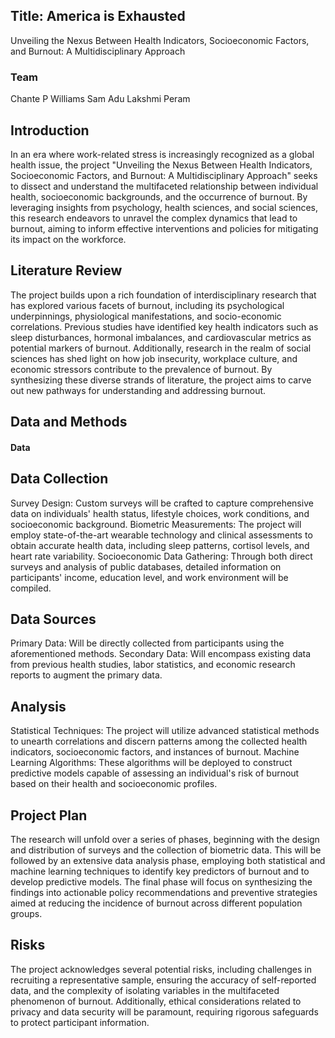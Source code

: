 ## Title: America is Exhausted
Unveiling the Nexus Between Health Indicators, Socioeconomic Factors, and Burnout: A Multidisciplinary Approach

### Team
Chante P Williams
Sam Adu
Lakshmi Peram


## Introduction
In an era where work-related stress is increasingly recognized as a global health issue, the project "Unveiling the Nexus Between Health Indicators, Socioeconomic Factors, and Burnout: A Multidisciplinary Approach" seeks to dissect and understand the multifaceted relationship between individual health, socioeconomic backgrounds, and the occurrence of burnout. By leveraging insights from psychology, health sciences, and social sciences, this research endeavors to unravel the complex dynamics that lead to burnout, aiming to inform effective interventions and policies for mitigating its impact on the workforce.

## Literature Review
The project builds upon a rich foundation of interdisciplinary research that has explored various facets of burnout, including its psychological underpinnings, physiological manifestations, and socio-economic correlations. Previous studies have identified key health indicators such as sleep disturbances, hormonal imbalances, and cardiovascular metrics as potential markers of burnout. Additionally, research in the realm of social sciences has shed light on how job insecurity, workplace culture, and economic stressors contribute to the prevalence of burnout. By synthesizing these diverse strands of literature, the project aims to carve out new pathways for understanding and addressing burnout.

## Data and Methods

#### Data


## Data Collection
Survey Design: Custom surveys will be crafted to capture comprehensive data on individuals' health status, lifestyle choices, work conditions, and socioeconomic background.
Biometric Measurements: The project will employ state-of-the-art wearable technology and clinical assessments to obtain accurate health data, including sleep patterns, cortisol levels, and heart rate variability.
Socioeconomic Data Gathering: Through both direct surveys and analysis of public databases, detailed information on participants' income, education level, and work environment will be compiled.
## Data Sources
Primary Data: Will be directly collected from participants using the aforementioned methods.
Secondary Data: Will encompass existing data from previous health studies, labor statistics, and economic research reports to augment the primary data.
## Analysis
Statistical Techniques: The project will utilize advanced statistical methods to unearth correlations and discern patterns among the collected health indicators, socioeconomic factors, and instances of burnout.
Machine Learning Algorithms: These algorithms will be deployed to construct predictive models capable of assessing an individual's risk of burnout based on their health and socioeconomic profiles.
## Project Plan
The research will unfold over a series of phases, beginning with the design and distribution of surveys and the collection of biometric data. This will be followed by an extensive data analysis phase, employing both statistical and machine learning techniques to identify key predictors of burnout and to develop predictive models. The final phase will focus on synthesizing the findings into actionable policy recommendations and preventive strategies aimed at reducing the incidence of burnout across different population groups.

## Risks
The project acknowledges several potential risks, including challenges in recruiting a representative sample, ensuring the accuracy of self-reported data, and the complexity of isolating variables in the multifaceted phenomenon of burnout. Additionally, ethical considerations related to privacy and data security will be paramount, requiring rigorous safeguards to protect participant information.

